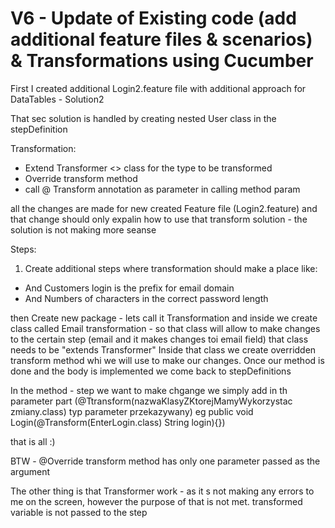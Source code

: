 # V6 - Update of Existing code (add additional feature files & scenarios) & Transformations using Cucumber


First I created additional Login2.feature file with additional approach for DataTables - Solution2

That sec solution is handled by creating nested User class in the stepDefinition

Transformation:
- Extend Transformer <> class for the type to be transformed
- Override transform method
- call @ Transform annotation as parameter in calling method param

all the changes are made for new created Feature file (Login2.feature) and that change should only expalin how to use that transform solution - the solution is not making more seanse

Steps:
1) Create additional steps where transformation should make a place like:
- And Customers login is the prefix for email domain
- And Numbers of characters in the correct password length

then Create new package - lets call it Transformation and inside we create class called Email transformation - so that class will allow to make changes to the certain step (email
and it makes changes toi email field)
that class needs to be "extends Transformer"
Inside that class we create overridden  transform method whi we will use to make our changes.
Once our method is done and the body is implemented we come back to stepDefinitions

In the method - step we want to make chgange we simply add in th parameter part (@Ttransform(nazwaKlasyZKtorejMamyWykorzystac zmiany.class) typ parameter przekazywany) 
eg public void Login(@Transform(EnterLogin.class) String login){})

that is all :)

BTW - @Override transform method has only one parameter passed as the argument

The other thing is that Transformer work - as it s not making any errors to me on the screen, however the purpose of that is not met.
transformed variable is not passed to the step 